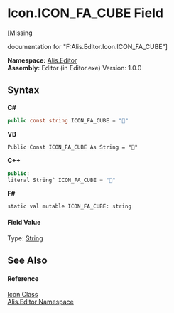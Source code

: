# Icon.ICON_FA_CUBE Field
 

\[Missing <summary> documentation for "F:Alis.Editor.Icon.ICON_FA_CUBE"\]

**Namespace:**&nbsp;<a href="b150ade4-39de-a232-5f06-d3cdc1b2c538">Alis.Editor</a><br />**Assembly:**&nbsp;Editor (in Editor.exe) Version: 1.0.0

## Syntax

**C#**<br />
``` C#
public const string ICON_FA_CUBE = ""
```

**VB**<br />
``` VB
Public Const ICON_FA_CUBE As String = ""
```

**C++**<br />
``` C++
public:
literal String^ ICON_FA_CUBE = ""
```

**F#**<br />
``` F#
static val mutable ICON_FA_CUBE: string
```


#### Field Value
Type: <a href="https://docs.microsoft.com/dotnet/api/system.string" target="_blank">String</a>

## See Also


#### Reference
<a href="cc0f883c-67f8-f772-c6d7-a60b129f22a7">Icon Class</a><br /><a href="b150ade4-39de-a232-5f06-d3cdc1b2c538">Alis.Editor Namespace</a><br />